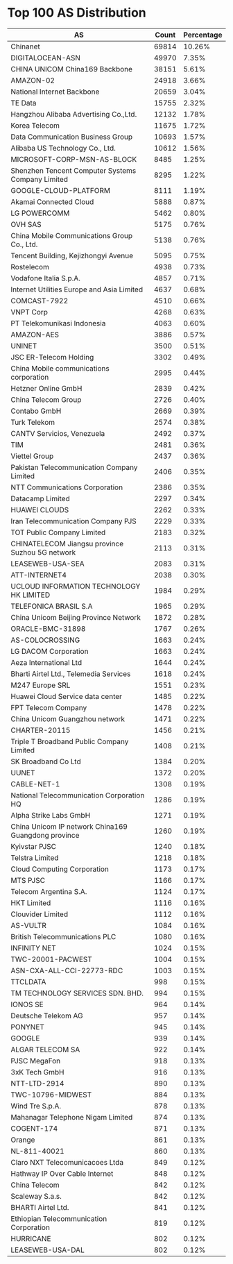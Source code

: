 # Top 100 AS Distribution
| AS | Count | Percentage |
|----|----|----|
| Chinanet | 69814 | 10.26% |
| DIGITALOCEAN-ASN | 49970 | 7.35% |
| CHINA UNICOM China169 Backbone | 38151 | 5.61% |
| AMAZON-02 | 24918 | 3.66% |
| National Internet Backbone | 20659 | 3.04% |
| TE Data | 15755 | 2.32% |
| Hangzhou Alibaba Advertising Co.,Ltd. | 12132 | 1.78% |
| Korea Telecom | 11675 | 1.72% |
| Data Communication Business Group | 10693 | 1.57% |
| Alibaba US Technology Co., Ltd. | 10612 | 1.56% |
| MICROSOFT-CORP-MSN-AS-BLOCK | 8485 | 1.25% |
| Shenzhen Tencent Computer Systems Company Limited | 8295 | 1.22% |
| GOOGLE-CLOUD-PLATFORM | 8111 | 1.19% |
| Akamai Connected Cloud | 5888 | 0.87% |
| LG POWERCOMM | 5462 | 0.80% |
| OVH SAS | 5175 | 0.76% |
| China Mobile Communications Group Co., Ltd. | 5138 | 0.76% |
| Tencent Building, Kejizhongyi Avenue | 5095 | 0.75% |
| Rostelecom | 4938 | 0.73% |
| Vodafone Italia S.p.A. | 4857 | 0.71% |
| Internet Utilities Europe and Asia Limited | 4637 | 0.68% |
| COMCAST-7922 | 4510 | 0.66% |
| VNPT Corp | 4268 | 0.63% |
| PT Telekomunikasi Indonesia | 4063 | 0.60% |
| AMAZON-AES | 3886 | 0.57% |
| UNINET | 3500 | 0.51% |
| JSC ER-Telecom Holding | 3302 | 0.49% |
| China Mobile communications corporation | 2995 | 0.44% |
| Hetzner Online GmbH | 2839 | 0.42% |
| China Telecom Group | 2726 | 0.40% |
| Contabo GmbH | 2669 | 0.39% |
| Turk Telekom | 2574 | 0.38% |
| CANTV Servicios, Venezuela | 2492 | 0.37% |
| TIM | 2481 | 0.36% |
| Viettel Group | 2437 | 0.36% |
| Pakistan Telecommunication Company Limited | 2406 | 0.35% |
| NTT Communications Corporation | 2386 | 0.35% |
| Datacamp Limited | 2297 | 0.34% |
| HUAWEI CLOUDS | 2262 | 0.33% |
| Iran Telecommunication Company PJS | 2229 | 0.33% |
| TOT Public Company Limited | 2183 | 0.32% |
| CHINATELECOM Jiangsu province Suzhou 5G network | 2113 | 0.31% |
| LEASEWEB-USA-SEA | 2083 | 0.31% |
| ATT-INTERNET4 | 2038 | 0.30% |
| UCLOUD INFORMATION TECHNOLOGY HK LIMITED | 1984 | 0.29% |
| TELEFONICA BRASIL S.A | 1965 | 0.29% |
| China Unicom Beijing Province Network | 1872 | 0.28% |
| ORACLE-BMC-31898 | 1767 | 0.26% |
| AS-COLOCROSSING | 1663 | 0.24% |
| LG DACOM Corporation | 1663 | 0.24% |
| Aeza International Ltd | 1644 | 0.24% |
| Bharti Airtel Ltd., Telemedia Services | 1618 | 0.24% |
| M247 Europe SRL | 1551 | 0.23% |
| Huawei Cloud Service data center | 1485 | 0.22% |
| FPT Telecom Company | 1478 | 0.22% |
| China Unicom Guangzhou network | 1471 | 0.22% |
| CHARTER-20115 | 1456 | 0.21% |
| Triple T Broadband Public Company Limited | 1408 | 0.21% |
| SK Broadband Co Ltd | 1384 | 0.20% |
| UUNET | 1372 | 0.20% |
| CABLE-NET-1 | 1308 | 0.19% |
| National Telecommunication Corporation HQ | 1286 | 0.19% |
| Alpha Strike Labs GmbH | 1271 | 0.19% |
| China Unicom IP network China169 Guangdong province | 1260 | 0.19% |
| Kyivstar PJSC | 1240 | 0.18% |
| Telstra Limited | 1218 | 0.18% |
| Cloud Computing Corporation | 1173 | 0.17% |
| MTS PJSC | 1166 | 0.17% |
| Telecom Argentina S.A. | 1124 | 0.17% |
| HKT Limited | 1116 | 0.16% |
| Clouvider Limited | 1112 | 0.16% |
| AS-VULTR | 1084 | 0.16% |
| British Telecommunications PLC | 1080 | 0.16% |
| INFINITY NET | 1024 | 0.15% |
| TWC-20001-PACWEST | 1004 | 0.15% |
| ASN-CXA-ALL-CCI-22773-RDC | 1003 | 0.15% |
| TTCLDATA | 998 | 0.15% |
| TM TECHNOLOGY SERVICES SDN. BHD. | 994 | 0.15% |
| IONOS SE | 964 | 0.14% |
| Deutsche Telekom AG | 957 | 0.14% |
| PONYNET | 945 | 0.14% |
| GOOGLE | 939 | 0.14% |
| ALGAR TELECOM SA | 922 | 0.14% |
| PJSC MegaFon | 918 | 0.13% |
| 3xK Tech GmbH | 916 | 0.13% |
| NTT-LTD-2914 | 890 | 0.13% |
| TWC-10796-MIDWEST | 884 | 0.13% |
| Wind Tre S.p.A. | 878 | 0.13% |
| Mahanagar Telephone Nigam Limited | 874 | 0.13% |
| COGENT-174 | 871 | 0.13% |
| Orange | 861 | 0.13% |
| NL-811-40021 | 860 | 0.13% |
| Claro NXT Telecomunicacoes Ltda | 849 | 0.12% |
| Hathway IP Over Cable Internet | 848 | 0.12% |
| China Telecom | 842 | 0.12% |
| Scaleway S.a.s. | 842 | 0.12% |
| BHARTI Airtel Ltd. | 841 | 0.12% |
| Ethiopian Telecommunication Corporation | 819 | 0.12% |
| HURRICANE | 802 | 0.12% |
| LEASEWEB-USA-DAL | 802 | 0.12% |
